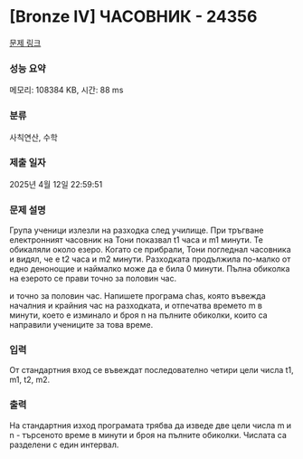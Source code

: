 # [Bronze IV] ЧАСОВНИК - 24356 

[문제 링크](https://www.acmicpc.net/problem/24356) 

### 성능 요약

메모리: 108384 KB, 시간: 88 ms

### 분류

사칙연산, 수학

### 제출 일자

2025년 4월 12일 22:59:51

### 문제 설명

<p>Група ученици излезли на разходка след училище. При тръгване електронният часовник на Тони показвал t1 часа и m1 минути. Те обикаляли около езеро. Когато се прибрали, Тони погледнал часовника и видял, че е t2 часа и m2 минути. Разходката продължила по-малко от едно денонощие и наймалко може да е била 0 минути. Пълна обиколка на езерото се прави точно за половин час.</p>

<p>и точно за половин час. Напишете програма chas, която въвежда началния и крайния час на разходката, и отпечатва времето m в минути, което е изминало и броя n на пълните обиколки, които са направили учениците за това време.</p>

### 입력 

 <p>От стандартния вход се въвеждат последователно четири цели числа t1, m1, t2, m2.</p>

### 출력 

 <p>На стандартния изход програмата трябва да изведе две цели числа m и n - търсеното време в минути и броя на пълните обиколки. Числата са разделени с един интервал.</p>

